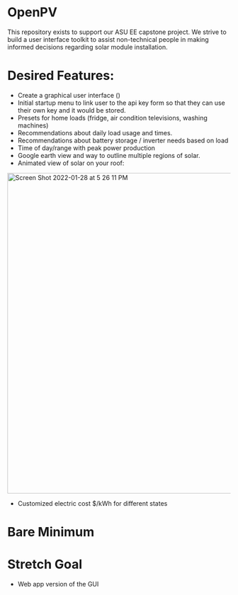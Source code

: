 # OpenPV
This repository exists to support our ASU EE capstone project.  We strive to build a user interface toolkit to assist non-technical people in making informed decisions regarding solar module installation.

# Desired Features:
* Create a graphical user interface ()
* Initial startup menu to link user to the api key form so that they can use their own key and it would be stored.
* Presets for home loads (fridge, air condition televisions, washing machines)
* Recommendations about daily load usage and times.
* Recommendations about battery storage / inverter needs based on load
* Time of day/range with peak power production
* Google earth view and way to outline multiple regions of solar.
* Animated view of solar on your roof:
<img width="724" alt="Screen Shot 2022-01-28 at 5 26 11 PM" src="https://user-images.githubusercontent.com/43258647/151629921-e3af29af-4611-452b-8e18-78367c560120.png">

* Customized electric cost $/kWh for different states

# Bare Minimum
# Stretch Goal
* Web app version of the GUI
